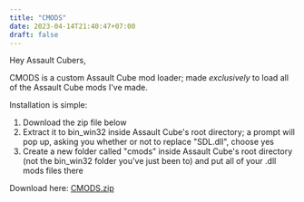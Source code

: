 ```yaml
---
title: "CMODS"
date: 2023-04-14T21:40:47+07:00
draft: false
---
```


Hey Assault Cubers,

CMODS is a custom Assault Cube mod loader; made *exclusively* to load all of the Assault Cube mods I've made.

Installation is simple:

1. Download the zip file below
2. Extract it to bin_win32 inside Assault Cube's root directory; a prompt will pop up, asking you whether or not to replace "SDL.dll", choose yes
3. Create a new folder called "cmods" inside Assault Cube's root directory (not the bin_win32 folder you've just been to) and put all of your .dll mods files there

Download here: [CMODS.zip](/bin/CMODS.zip)